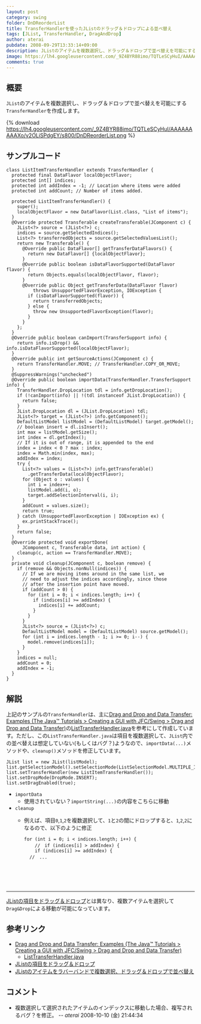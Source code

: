 ```yaml
---
layout: post
category: swing
folder: DnDReorderList
title: TransferHandlerを使ったJListのドラッグ＆ドロップによる並べ替え
tags: [JList, TransferHandler, DragAndDrop]
author: aterai
pubdate: 2008-09-29T13:33:14+09:00
description: JListのアイテムを複数選択し、ドラッグ＆ドロップで並べ替えを可能にするTransferHandlerを作成します。
image: https://lh4.googleusercontent.com/_9Z4BYR88imo/TQTLeSCyHuI/AAAAAAAAAXo/v2OLiSPdgEY/s800/DnDReorderList.png
comments: true
---
```

## 概要
`JList`のアイテムを複数選択し、ドラッグ＆ドロップで並べ替えを可能にする`TransferHandler`を作成します。

{% download https://lh4.googleusercontent.com/_9Z4BYR88imo/TQTLeSCyHuI/AAAAAAAAAXo/v2OLiSPdgEY/s800/DnDReorderList.png %}

## サンプルコード
<pre class="prettyprint"><code>class ListItemTransferHandler extends TransferHandler {
  protected final DataFlavor localObjectFlavor;
  protected int[] indices;
  protected int addIndex = -1; // Location where items were added
  protected int addCount; // Number of items added.

  protected ListItemTransferHandler() {
    super();
    localObjectFlavor = new DataFlavor(List.class, "List of items");
  }
  @Override protected Transferable createTransferable(JComponent c) {
    JList&lt;?&gt; source = (JList&lt;?&gt;) c;
    indices = source.getSelectedIndices();
    List&lt;?&gt; transferredObjects = source.getSelectedValuesList();
    return new Transferable() {
      @Override public DataFlavor[] getTransferDataFlavors() {
        return new DataFlavor[] {localObjectFlavor};
      }
      @Override public boolean isDataFlavorSupported(DataFlavor flavor) {
        return Objects.equals(localObjectFlavor, flavor);
      }
      @Override public Object getTransferData(DataFlavor flavor)
          throws UnsupportedFlavorException, IOException {
        if (isDataFlavorSupported(flavor)) {
          return transferredObjects;
        } else {
          throw new UnsupportedFlavorException(flavor);
        }
      }
    };
  }
  @Override public boolean canImport(TransferSupport info) {
    return info.isDrop() &amp;&amp; info.isDataFlavorSupported(localObjectFlavor);
  }
  @Override public int getSourceActions(JComponent c) {
    return TransferHandler.MOVE; // TransferHandler.COPY_OR_MOVE;
  }
  @SuppressWarnings("unchecked")
  @Override public boolean importData(TransferHandler.TransferSupport info) {
    TransferHandler.DropLocation tdl = info.getDropLocation();
    if (!canImport(info) || !(tdl instanceof JList.DropLocation)) {
      return false;
    }
    JList.DropLocation dl = (JList.DropLocation) tdl;
    JList&lt;?&gt; target = (JList&lt;?&gt;) info.getComponent();
    DefaultListModel listModel = (DefaultListModel) target.getModel();
    // boolean insert = dl.isInsert();
    int max = listModel.getSize();
    int index = dl.getIndex();
    // If it is out of range, it is appended to the end
    index = index &lt; 0 ? max : index;
    index = Math.min(index, max);
    addIndex = index;
    try {
      List&lt;?&gt; values = (List&lt;?&gt;) info.getTransferable()
        .getTransferData(localObjectFlavor);
      for (Object o : values) {
        int i = index++;
        listModel.add(i, o);
        target.addSelectionInterval(i, i);
      }
      addCount = values.size();
      return true;
    } catch (UnsupportedFlavorException | IOException ex) {
      ex.printStackTrace();
    }
    return false;
  }
  @Override protected void exportDone(
      JComponent c, Transferable data, int action) {
    cleanup(c, action == TransferHandler.MOVE);
  }
  private void cleanup(JComponent c, boolean remove) {
    if (remove &amp;&amp; Objects.nonNull(indices)) {
      // If we are moving items around in the same list, we
      // need to adjust the indices accordingly, since those
      // after the insertion point have moved.
      if (addCount &gt; 0) {
        for (int i = 0; i &lt; indices.length; i++) {
          if (indices[i] &gt;= addIndex) {
            indices[i] += addCount;
          }
        }
      }
      JList&lt;?&gt; source = (JList&lt;?&gt;) c;
      DefaultListModel model = (DefaultListModel) source.getModel();
      for (int i = indices.length - 1; i &gt;= 0; i--) {
        model.remove(indices[i]);
      }
    }
    indices = null;
    addCount = 0;
    addIndex = -1;
  }
}
</code></pre>

## 解説
上記のサンプルの`TransferHandler`は、主に[Drag and Drop and Data Transfer: Examples (The Java™ Tutorials > Creating a GUI with JFC/Swing > Drag and Drop and Data Transfer)](https://docs.oracle.com/javase/tutorial/uiswing/examples/dnd/index.html#BasicDnD)の[ListTransferHandler.java](https://docs.oracle.com/javase/tutorial/uiswing/examples/dnd/DropDemoProject/src/dnd/ListTransferHandler.java)を参考にして作成しています。ただし、この`ListTransferHandler.java`は項目を複数選択して、`JList`内での並べ替えは想定していない(もしくはバグ？)ようなので、`importData(...)`メソッドや、`cleanup()`メソッドを修正しています。

<pre class="prettyprint"><code>JList list = new JList(listModel);
list.getSelectionModel().setSelectionMode(ListSelectionModel.MULTIPLE_INTERVAL_SELECTION);
list.setTransferHandler(new ListItemTransferHandler());
list.setDropMode(DropMode.INSERT);
list.setDragEnabled(true);
</code></pre>

- `importData`
    - 使用されていない？`importString(...)`の内容をこちらに移動
- `cleanup`
    - 例えば、項目`0`,`1`,`2`を複数選択して、`1`と`2`の間にドロップすると、`1`,`2`,`2`になるので、以下のように修正
        
        <pre class="prettyprint"><code>for (int i = 0; i &lt; indices.length; i++) {
          //　if (indices[i] &gt; addIndex) {
          if (indices[i] &gt;= addIndex) {
        //　...
</code></pre>

<!-- dummy comment line for breaking list -->
- - - -
[JListの項目をドラッグ＆ドロップ](https://ateraimemo.com/Swing/DnDList.html)とは異なり、複数アイテムを選択して`Drag&Drop`による移動が可能になっています。

## 参考リンク
- [Drag and Drop and Data Transfer: Examples (The Java™ Tutorials > Creating a GUI with JFC/Swing > Drag and Drop and Data Transfer)](https://docs.oracle.com/javase/tutorial/uiswing/examples/dnd/index.html#BasicDnD)
    - [ListTransferHandler.java](https://docs.oracle.com/javase/tutorial/uiswing/examples/dnd/DropDemoProject/src/dnd/ListTransferHandler.java)
- [JListの項目をドラッグ＆ドロップ](https://ateraimemo.com/Swing/DnDList.html)
- [JListのアイテムをラバーバンドで複数選択、ドラッグ＆ドロップで並べ替え](https://ateraimemo.com/Swing/DragSelectDropReordering.html)

<!-- dummy comment line for breaking list -->

## コメント
- 複数選択して選択されたアイテムのインデックスに移動した場合、複写されるバグ？を修正。 -- *aterai* 2008-10-10 (金) 21:44:34

<!-- dummy comment line for breaking list -->
